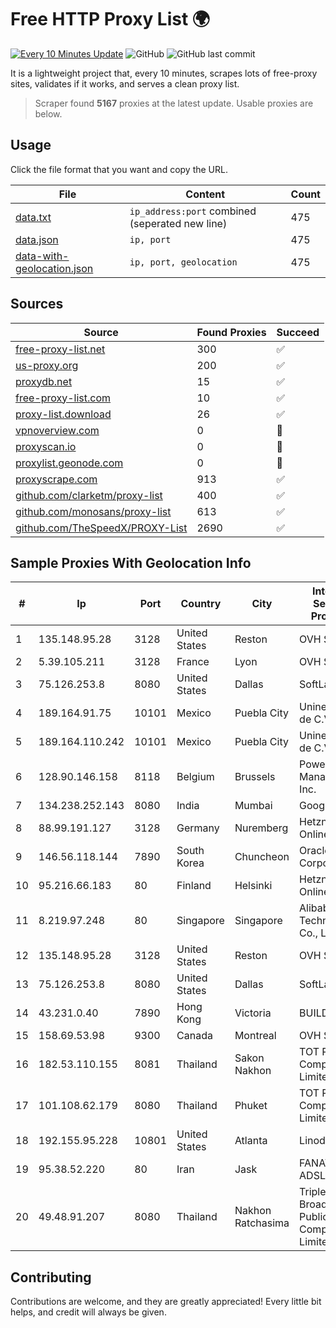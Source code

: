 
# Free HTTP Proxy List 🌍

[![Every 10 Minutes Update](https://github.com/mertguvencli/http-proxy-list/actions/workflows/main.yml/badge.svg?branch=main)](https://github.com/mertguvencli/http-proxy-list/actions/workflows/main.yml)
![GitHub](https://img.shields.io/github/license/mertguvencli/http-proxy-list)
![GitHub last commit](https://img.shields.io/github/last-commit/mertguvencli/http-proxy-list)

It is a lightweight project that, every 10 minutes, scrapes lots of free-proxy sites, validates if it works, and serves a clean proxy list.


> Scraper found **5167** proxies at the latest update. Usable proxies are below.

## Usage

Click the file format that you want and copy the URL.


|File|Content|Count|
|----|-------|-----|
|[data.txt](https://raw.githubusercontent.com/mertguvencli/http-proxy-list/main/proxy-list/data.txt)|`ip_address:port` combined (seperated new line)|475|
|[data.json](https://raw.githubusercontent.com/mertguvencli/http-proxy-list/main/proxy-list/data.json)|`ip, port`|475|
|[data-with-geolocation.json](https://raw.githubusercontent.com/mertguvencli/http-proxy-list/main/proxy-list/data-with-geolocation.json)|`ip, port, geolocation`|475|

## Sources

|Source|Found Proxies|Succeed|
|------|-------------|-------|
|[free-proxy-list.net](https://free-proxy-list.net)|300|✅|
|[us-proxy.org](https://www.us-proxy.org)|200|✅|
|[proxydb.net](http://proxydb.net)|15|✅|
|[free-proxy-list.com](https://free-proxy-list.com/?page=&port=&type%5B%5D=http&type%5B%5D=https&up_time=0&search=Search)|10|✅|
|[proxy-list.download](https://www.proxy-list.download/HTTP)|26|✅|
|[vpnoverview.com](https://vpnoverview.com/privacy/anonymous-browsing/free-proxy-servers)|0|🚫|
|[proxyscan.io](https://www.proxyscan.io)|0|🚫|
|[proxylist.geonode.com](https://proxylist.geonode.com/api/proxy-list?limit=300&page=1&sort_by=lastChecked&sort_type=desc&protocols=http,https)|0|🚫|
|[proxyscrape.com](https://api.proxyscrape.com/v2/?request=displayproxies&protocol=http&timeout=10000&country=all&ssl=all&anonymity=all)|913|✅|
|[github.com/clarketm/proxy-list](https://raw.githubusercontent.com/clarketm/proxy-list/master/proxy-list-raw.txt)|400|✅|
|[github.com/monosans/proxy-list](https://raw.githubusercontent.com/monosans/proxy-list/main/proxies/http.txt)|613|✅|
|[github.com/TheSpeedX/PROXY-List](https://raw.githubusercontent.com/TheSpeedX/PROXY-List/master/http.txt)|2690|✅|


## Sample Proxies With Geolocation Info

|#|Ip|Port|Country|City|Internet Service Provider|
|-|--|----|-------|----|-------------------------|
|1|135.148.95.28|3128|United States|Reston|OVH SAS|
|2|5.39.105.211|3128|France|Lyon|OVH SAS|
|3|75.126.253.8|8080|United States|Dallas|SoftLayer|
|4|189.164.91.75|10101|Mexico|Puebla City|Uninet S.A. de C.V|
|5|189.164.110.242|10101|Mexico|Puebla City|Uninet S.A. de C.V|
|6|128.90.146.158|8118|Belgium|Brussels|Powerhouse Management, Inc.|
|7|134.238.252.143|8080|India|Mumbai|Google LLC|
|8|88.99.191.127|3128|Germany|Nuremberg|Hetzner Online GmbH|
|9|146.56.118.144|7890|South Korea|Chuncheon|Oracle Corporation|
|10|95.216.66.183|80|Finland|Helsinki|Hetzner Online GmbH|
|11|8.219.97.248|80|Singapore|Singapore|Alibaba (US) Technology Co., Ltd.|
|12|135.148.95.28|3128|United States|Reston|OVH SAS|
|13|75.126.253.8|8080|United States|Dallas|SoftLayer|
|14|43.231.0.40|7890|Hong Kong|Victoria|BUILDCLOUD|
|15|158.69.53.98|9300|Canada|Montreal|OVH SAS|
|16|182.53.110.155|8081|Thailand|Sakon Nakhon|TOT Public Company Limited|
|17|101.108.62.179|8080|Thailand|Phuket|TOT Public Company Limited|
|18|192.155.95.228|10801|United States|Atlanta|Linode, LLC|
|19|95.38.52.220|80|Iran|Jask|FANAVA-ADSL|
|20|49.48.91.207|8080|Thailand|Nakhon Ratchasima|Triple T Broadband Public Company Limited|



## Contributing

Contributions are welcome, and they are greatly appreciated! Every
little bit helps, and credit will always be given.

